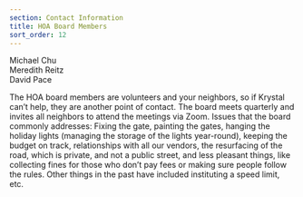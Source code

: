 ```yaml
---
section: Contact Information
title: HOA Board Members
sort_order: 12
---
```


Michael Chu <br />
Meredith Reitz <br />
David Pace <br />

The HOA board members are volunteers and your neighbors, so if Krystal can’t help, they are another point of contact. The board meets quarterly and invites all neighbors to attend the meetings via Zoom. Issues that the board commonly addresses: Fixing the gate, painting the gates, hanging the holiday lights (managing the storage of the lights year-round), keeping the budget on track, relationships with all our vendors, the resurfacing of the road, which is private, and not a public street, and less pleasant things, like collecting fines for those who don’t pay fees or making sure people follow the rules. Other things in the past have included instituting a speed limit, etc. 
